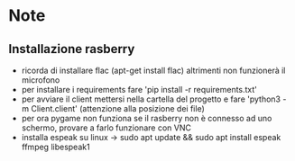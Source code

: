# Note

## Installazione rasberry
* ricorda di installare flac (apt-get install flac) altrimenti non funzionerà il microfono
* per installare i requirements fare 'pip install -r requirements.txt'
* per avviare il client mettersi nella cartella del progetto e fare 'python3 -m Client.client' (attenzione alla posizione dei file)
* per ora pygame non funziona se il rasberry non è connesso ad uno schermo, provare a farlo funzionare con VNC
* installa espeak su linux ->  sudo apt update && sudo apt install espeak ffmpeg libespeak1